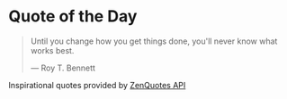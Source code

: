 # Quote of the Day

<!-- QUOTE_START -->
> Until you change how you get things done, you'll never know what works best.
>
> — Roy T. Bennett

Inspirational quotes provided by <a href="https://zenquotes.io/" target="_blank">ZenQuotes API</a>
<!-- QUOTE_END -->